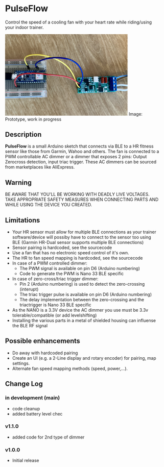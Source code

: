 # PulseFlow
Control the speed of a cooling fan with your heart rate while riding/using your indoor trainer.

<img src="Prototype.JPG" alt="Alt text" width="400">
Image: Prototype, work in progress

## Description

**PulseFlow** is a small Arduino sketch that connects via BLE to a HR fitness sensor like those from Garmin, Wahoo and others. The fan is connected to a PWM controllable AC dimmer or a dimmer that exposes 2 pins: Output Zerocross detection, input triac trigger. These AC dimmers can be sourced from marketplaces like AliExpress.

## Warning
BE AWARE THAT YOU'LL BE WORKING WITH DEADLY LIVE VOLTAGES. TAKE APPROPRIATE SAFETY MEASURES WHEN CONNECTING PARTS AND WHILE USING THE DEVICE YOU CREATED. 

## Limitations

+ Your HR sensor must allow for multiple BLE connections as your trainer software/device will possiby have to connect to the sensor too using BLE (Garmin HR-Dual sensor supports multiple BLE connections)
+ Sensor pairing is hardcoded, see the sourcecode
+ Use a fan that has no electronic speed control of it's own.
+ The HR to fan speed mapping is hardcoded, see the sourcecode
+ In case of a PWM controlled dimmer:
  + The PWM signal is available on pin D6 (Arduino numbering)
  + Code to generate the PWM is Nano 33 BLE specific
+ In case of zero-cross/triac trigger dimmer:
  + Pin 2 (Arduino numbering) is used to detect the zero-crossing (interupt)
  + The triac trigger pulse is available on pin D6 (Arduino numbering)
  + The delay implementation between the zero-crossing and the triactrigger is Nano 33 BLE specific
+ As the NANO is a 3.3V device the AC dimmer you use must be 3.3v tolerable/compatible (or add levelshifting)
+ Installing the various parts in a metal of shielded housing can influense the BLE RF signal

## Possible enhancements

+ Do away with hardcoded pairing
+ Create an UI (e.g. a 2-Line display and rotary encoder) for pairing, map settings. 
+ Alternate fan speed mapping methods (speed, power,...).

## Change Log

### in development (main)
+ code cleanup
+ added battery level chec

### v1.1.0
+ added code for 2nd type of dimmer

### v1.0.0
+ Initial release

